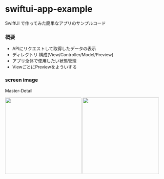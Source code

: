 # swiftui-app-example

SwiftUI で作ってみた簡単なアプリのサンプルコード

### 概要

- APIにリクエストして取得したデータの表示
- ディレクトリ 構成(View/Controller/Model/Preview)
- アプリ全体で使用したい状態管理
- ViewごとにPreviewをよういする

### screen image
Master-Detail
<div>
<img src="https://user-images.githubusercontent.com/4780752/67621914-6c9f6100-f84f-11e9-87a4-8fd3f6aba1a1.png" width="250">
<img src="https://user-images.githubusercontent.com/4780752/67621913-6c9f6100-f84f-11e9-8552-e1a3caf47ae0.png" width="250">
</div>
